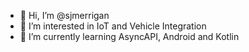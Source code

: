 - 👋 Hi, I’m @sjmerrigan
- 👀 I’m interested in IoT and Vehicle Integration
- 🌱 I’m currently learning AsyncAPI, Android and Kotlin

<!---
sjmerrigan/sjmerrigan is a ✨ special ✨ repository because its `README.md` (this file) appears on your GitHub profile.
You can click the Preview link to take a look at your changes.
--->
